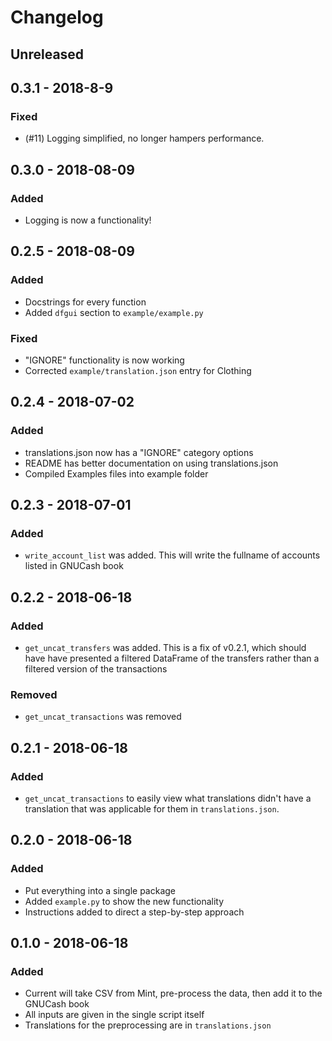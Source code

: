 # Changelog

## Unreleased

## 0.3.1 - 2018-8-9

### Fixed
- (#11) Logging simplified, no longer hampers performance.

## 0.3.0 - 2018-08-09

### Added
- Logging is now a functionality!

## 0.2.5 - 2018-08-09

### Added
- Docstrings for every function
- Added `dfgui` section to `example/example.py`

### Fixed
- "IGNORE" functionality is now working
- Corrected `example/translation.json` entry for Clothing

## 0.2.4 - 2018-07-02

### Added 
- translations.json now has a "IGNORE" category options
- README has better documentation on using translations.json
- Compiled Examples files into example folder

## 0.2.3 - 2018-07-01

### Added
- `write_account_list` was added. This will write the fullname of accounts listed in GNUCash book

## 0.2.2 - 2018-06-18

### Added
- `get_uncat_transfers` was added. This is a fix of v0.2.1, which should have have presented a filtered DataFrame of the transfers rather than a filtered version of the transactions

### Removed
- `get_uncat_transactions` was removed

## 0.2.1 - 2018-06-18

### Added
- `get_uncat_transactions` to easily view what translations didn't have a translation that was applicable for them in `translations.json`.

## 0.2.0 - 2018-06-18

### Added
- Put everything into a single package
- Added `example.py` to show the new functionality
- Instructions added to direct a step-by-step approach


## 0.1.0 - 2018-06-18

### Added
- Current will take CSV from Mint, pre-process the data, then add it to the GNUCash book
- All inputs are given in the single script itself
- Translations for the preprocessing are in `translations.json`
